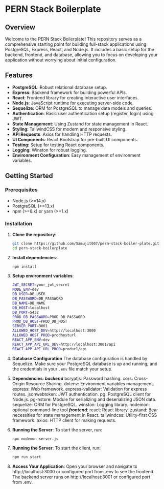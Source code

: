 # PERN Stack Boilerplate

## Overview

Welcome to the PERN Stack Boilerplate! This repository serves as a comprehensive starting point for building full-stack applications using PostgreSQL, Express, React, and Node.js. It includes a basic setup for the backend, frontend, and database, allowing you to focus on developing your application without worrying about initial configuration.

## Features

- **PostgreSQL**: Robust relational database setup.
- **Express**: Backend framework for building powerful APIs.
- **React**: Frontend library for creating interactive user interfaces.
- **Node.js**: JavaScript runtime for executing server-side code.
- **Sequelize**: ORM for PostgreSQL to manage data models and queries.
- **Authentication**: Basic user authentication setup (register, login) using JWT.
- **State Management**: Using Zustand for state management in React.
- **Styling**: TailwindCSS for modern and responsive styling.
- **API Requests**: Axios for handling HTTP requests.
- **UI Components**: React Bootstrap for pre-built UI components.
- **Testing**: Setup for testing React components.
- **Logging**: Winston for robust logging.
- **Environment Configuration**: Easy management of environment variables.

## Getting Started

### Prerequisites

- Node.js (>=14.x)
- PostgreSQL (>=13.x)
- npm (>=6.x) or yarn (>=1.x)

### Installation

1. **Clone the repository**:
   ```sh
   git clone https://github.com/Samujit007/pern-stack-boiler-plate.git
   cd pern-stack-boilerplate

2. **Install dependencies**:
    ```sh
    npm install
    ```

3. **Setup environment variables**:
    ```sh
    JWT_SECRET=your_jwt_secret
    NODE_ENV=dev
    DB_USER=DB_USER
    DB_PASSWORD=DB_PASSWORD
    DB_NAME=DB_NAME
    DB_HOST=localhost
    DB_PORT=5432
    PROD_DB_PASSWORD=PROD_DB_PASSWORD
    PROD_DB_HOST=PROD_DB_HOST
    SERVER_PORT=3001
    ALLOWED_HOST_DEV=http://localhost:3000  
    ALLOWED_HOST_PROD=prodhosturl
    REACT_APP_ENV=dev
    REACT_APP_API_URL_DEV=http://localhost:3001/api
    REACT_APP_API_URL_PROD=produrl/api
    
    ```

4.  **Database Configuration**
    The database configuration is handled by Sequelize. Make sure your PostgreSQL database is up and running, and the credentials in your `.env` file match your setup.


5. **Dependencies**:
    ***backend*** 
    bcryptjs: Password hashing.
    cors: Cross-Origin Resource Sharing.
    dotenv: Environment variables management.
    express: Web framework.
    express-validator: Validation for express routes.
    jsonwebtoken: JWT authentication.
    pg: PostgreSQL client for Node.js.
    pg-hstore: Module for serializing and deserializing JSON data.
    sequelize: ORM for PostgreSQL.
    winston: Logging library.
    nodemon: optional command-line tool
    ***frontend***:
    react: React library.
    zustand: Bear necessities for state management in React.
    tailwindcss: Utility-first CSS framework. 
    axios: HTTP client for making requests.  

6. **Running the Server**:
    To start the server, run: 
    ```bash
    npx nodemon server.js
    ```     

6. **Running the Server**:
    To start the client, run: 
    ```bash
    npm run start
    ```    
7. **Access Your Application**:
    Open your browser and navigate to http://localhost:3000 or configured port from .env to see the frontend.
    The backend server runs on http://localhost:3001 or configured port from .env.